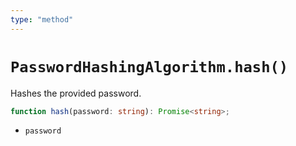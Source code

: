 ```yaml
---
type: "method"
---
```


# `PasswordHashingAlgorithm.hash()`

Hashes the provided password.

```ts
function hash(password: string): Promise<string>;
```

- `password`